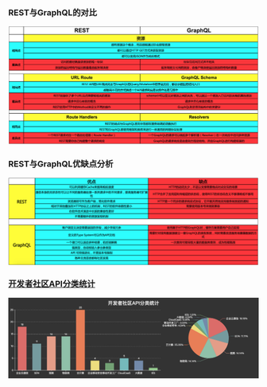 ### REST与GraphQL的对比

![REST与GraphQL的对比](./REST_vs_GraphQL1.png)

### REST与GraphQL优缺点分析

![REST与GraphQL的优缺点](./REST_vs_GraphQL.png)

### [开发者社区API分类统计](./charts.html)

![开发者社区API分类统计](./charts.png)